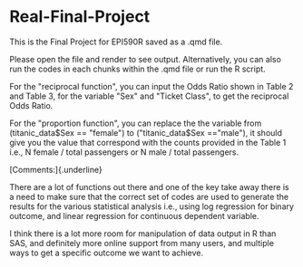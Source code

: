 # Real-Final-Project

This is the Final Project for EPI590R saved as a .qmd file.

Please open the file and render to see output. Alternatively, you can also run the codes in each chunks within the .qmd file or run the R script.

For the "reciprocal function", you can input the Odds Ratio shown in Table 2 and Table 3, for the variable "Sex" and "Ticket Class", to get the reciprocal Odds Ratio.

For the "proportion function", you can replace the the variable from (titanic_data\$Sex == "female") to ("titanic_data\$Sex =="male"), it should give you the value that correspond with the counts provided in the Table 1 i.e., N female / total passengers or N male / total passengers.

[Comments:]{.underline}

There are a lot of functions out there and one of the key take away there is a need to make sure that the correct set of codes are used to generate the results for the various statistical analysis i.e., using log regression for binary outcome, and linear regression for continuous dependent variable.

I think there is a lot more room for manipulation of data output in R than SAS, and definitely more online support from many users, and multiple ways to get a specific outcome we want to achieve.
